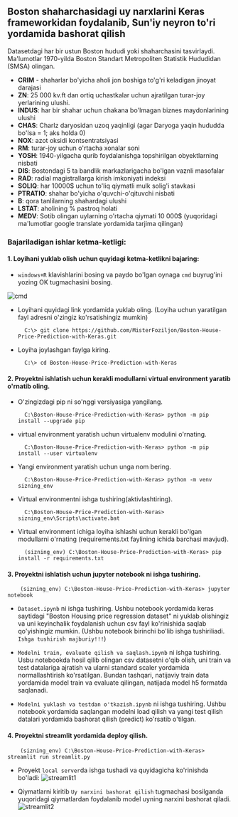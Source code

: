 ## Boston shaharchasidagi uy narxlarini Keras frameworkidan foydalanib, Sun'iy neyron to'ri yordamida bashorat qilish

Datasetdagi har bir ustun Boston hududi yoki shaharchasini tasvirlaydi.
Ma'lumotlar 1970-yilda Boston Standart Metropoliten Statistik Hududidan (SMSA) olingan.

* **CRIM** - shaharlar bo'yicha aholi jon boshiga to'g'ri keladigan jinoyat darajasi
* **ZN**: 25 000 kv.ft dan ortiq uchastkalar uchun ajratilgan turar-joy yerlarining ulushi.
* **INDUS**: har bir shahar uchun chakana bo'lmagan biznes maydonlarining ulushi
* **CHAS**: Charlz daryosidan uzoq yaqinligi (agar Daryoga yaqin hududda bo'lsa = 1; aks holda 0)
* **NOX**: azot oksidi kontsentratsiyasi
* **RM**: turar-joy uchun o'rtacha xonalar soni
* **YOSH**: 1940-yilgacha qurib foydalanishga topshirilgan obyektlarning nisbati
* **DIS**: Bostondagi 5 ta bandlik markazlarigacha bo'lgan vaznli masofalar
* **RAD**: radial magistrallarga kirish imkoniyati indeksi
* **SOLIQ**: har 10000$ uchun to'liq qiymatli mulk solig'i stavkasi
* **PTRATIO**: shahar bo'yicha o'quvchi-o'qituvchi nisbati
* **B**: qora tanlilarning shahardagi ulushi
* **LSTAT**: aholining % pastroq holati
* **MEDV**: Sotib olingan uylarning o'rtacha qiymati 10 000$
(yuqoridagi ma'lumotlar google translate yordamida tarjima qilingan)


### Bajariladigan ishlar ketma-ketligi:

#### 1. Loyihani yuklab olish uchun quyidagi ketma-ketlikni bajaring:
* `windows+R` klavishlarini bosing va paydo bo'lgan oynaga `cmd` buyrug'ini yozing OK tugmachasini bosing.

![cmd](https://github.com/MisterFoziljon/Keras-yordamida-Boston-shaharchasidagi-uy-joy-narxlarini-bashorat-qilish-modelini-ishlab-chiqish/blob/main/rasmlar/cmd.png)

* Loyihani quyidagi link yordamida yuklab oling. (Loyiha uchun yaratilgan fayl adresni o'zingiz ko'rsatishingiz mumkin)

        C:\> git clone https://github.com/MisterFoziljon/Boston-House-Price-Prediction-with-Keras.git

* Loyiha joylashgan faylga kiring.
         
        C:\> cd Boston-House-Price-Prediction-with-Keras

#### 2. Proyektni ishlatish uchun kerakli modullarni virtual environment yaratib o'rnatib oling.
* O'zingizdagi pip ni so'nggi versiyasiga yangilang.

        C:\Boston-House-Price-Prediction-with-Keras> python -m pip install --upgrade pip
        
* virtual environment yaratish uchun virtualenv modulini o'rnating.
        
        C:\Boston-House-Price-Prediction-with-Keras> python -m pip install --user virtualenv

* Yangi environment yaratish uchun unga nom bering.
        
        C:\Boston-House-Price-Prediction-with-Keras> python -m venv sizning_env
        
* Virtual environmentni ishga tushiring(aktivlashtiring).
        
        C:\Boston-House-Price-Prediction-with-Keras> sizning_env\Scripts\activate.bat
        
* Virtual environment ichiga loyiha ishlashi uchun kerakli bo'lgan modullarni o'rnating (requirements.txt faylining ichida barchasi mavjud).
        
        (sizning_env) C:\Boston-House-Price-Prediction-with-Keras> pip install -r requirements.txt

#### 3. Proyektni ishlatish uchun jupyter notebook ni ishga tushiring.

        (sizning_env) C:\Boston-House-Price-Prediction-with-Keras> jupyter notebook
        
  * ```Dataset.ipynb``` ni ishga tushiring. Ushbu notebook yordamida keras saytidagi "Boston Housing price regression dataset" ni yuklab olishingiz va uni keyinchalik foydalanish uchun csv fayl ko'rinishida saqlab qo'yishingiz mumkin. (Ushbu notebook birinchi bo'lib ishga tushiriliadi. ```Ishga tushirish majburiy!!!```)
  
  * ```Modelni train, evaluate qilish va saqlash.ipynb``` ni ishga tushiring. Usbu notebookda hosil qilib olingan csv datasetni o'qib olish, uni train va test datalariga ajratish va ularni standard scaler yordamida normallashtirish ko'rsatilgan. Bundan tashqari, natijaviy train data yordamida model train va evaluate qilingan, natijada model h5 formatda saqlanadi.
  
  * ```Modelni yuklash va testdan o'tkazish.ipynb``` ni ishga tushiring. Ushbu notebook yordamida saqlangan modelni load qilish va yangi test qilish datalari yordamida bashorat qilish (predict) ko'rsatib o'tilgan.

#### 4. Proyektni streamlit yordamida deploy qilish.

        (sizning_env) C:\Boston-House-Price-Prediction-with-Keras> streamlit run streamlit.py

  * Proyekt ```local server```da ishga tushadi va quyidagicha ko'rinishda bo'ladi:
  ![streamlit1](https://github.com/MisterFoziljon/Keras-yordamida-Boston-shaharchasidagi-uy-joy-narxlarini-bashorat-qilish-modelini-ishlab-chiqish/blob/main/rasmlar/streamlit1.png)
  
  * Qiymatlarni kiritib ```Uy narxini bashorat qilish``` tugmachasi bosilganda yuqoridagi qiymatlardan foydalanib model uyning narxini bashorat qiladi.
  ![streamlit2](https://github.com/MisterFoziljon/Keras-yordamida-Boston-shaharchasidagi-uy-joy-narxlarini-bashorat-qilish-modelini-ishlab-chiqish/blob/main/rasmlar/streamlit2.jpg)
